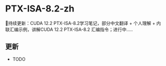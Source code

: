 # PTX-ISA-8.2-zh  
🎉持续更新：CUDA 12.2 PTX-ISA-8.2学习笔记，部分中文翻译 + 个人理解 + 内联汇编示例，讲解CUDA 12.2 PTX-ISA-8.2 汇编指令；进行中.....

## 更新  
- TODO

